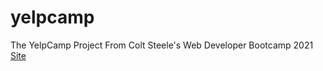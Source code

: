 # yelpcamp
The YelpCamp Project From Colt Steele's Web Developer Bootcamp 2021
[Site](https://vast-woodland-76305.herokuapp.com)
